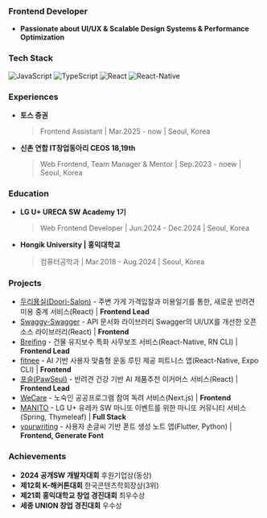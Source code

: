 ### Frontend Developer 
- **Passionate about UI/UX & Scalable Design Systems & Performance Optimization**

### Tech Stack 

![JavaScript](https://img.shields.io/badge/JavaScript-F7DF1E?style=flat&logo=javascript&logoColor=black)
![TypeScript](https://img.shields.io/badge/TypeScript-3178C6?style=flat&logo=typescript&logoColor=white)
![React](https://img.shields.io/badge/React-61DAFB?style=flat&logo=react&logoColor=black)
![React-Native](https://img.shields.io/badge/ReactNative-61DAFB?style=flat&logo=react&logoColor=black)

### Experiences
- **토스 증권**

  >Frontend Assistant | Mar.2025 - now | Seoul, Korea
- **신촌 연합 IT창업동아리 CEOS 18,19th**

  >Web Frontend, Team Manager & Mentor | Sep.2023 - noew | Seoul, Korea

### Education
- **LG U+ URECA SW Academy 1기**
 
  > Web Frontend Developer | Jun.2024 - Dec.2024 | Seoul, Korea
- **Hongik University | 홍익대학교**
 
  > 컴퓨터공학과 | Mar.2018 - Aug.2024 | Seoul, Korea

### Projects
- [두리묭실(Doori-Salon)](https://github.com/Duri-Salon/Duri-FE) - 주변 가게 가격입찰과 미용일기를 통한, 새로운 반려견 미용 중계 서비스(React) | **Frontend Lead**
- [Swaggy-Swagger](https://github.com/Swaggy-Swagger/swaggy-ui) - API 문서화 라이브러리 Swagger의 UI/UX를 개선한 오픈소스 라이브러리(React) | **Frontend**
- [Breifing](https://github.com/Briefing-for-construction-workers/frontend) - 건물 유지보수 특화 사무보조 서비스(React-Native, RN CLI) | **Frontend Lead**
- [fitnee](https://github.com/FITNEE/FITNEE_Client) - AI 기반 사용자 맞춤형 운동 루틴 제공 피트니스 앱(React-Native, Expo CLI) | **Frontend**
- [포슬(PawSeul)](https://github.com/PawSeul/PawSeul) - 반려견 건강 기반 AI 제품추천 이커머스 서비스(React) | **Frontend Lead**
- [WeCare](https://github.com/team-Ollie/WeCare-FE) - 노숙인 공공프로그램 참여 독려 서비스(Next.js) | **Frontend**
- [MANITO](https://github.com/leejin-rho/MANITO) - LG U+ 유레카 SW 마니또 이벤트를 위한 마니또 커뮤니티 서비스(Spring, Thymeleaf) | **Full Stack**
- [yourwriting](https://github.com/yourwriting/yourwriting-front) - 사용자 손글씨 기반 폰트 생성 노트 앱(Flutter, Python) | **Frontend, Generate Font**


### Achievements  
- **2024 공개SW 개발자대회** 후원기업상(동상)
- **제12회 K-해커톤대회** 한국콘텐츠학회장상(3위)
- **제21회 홍익대학교 창업 경진대회** 최우수상
- **세종 UNION 창업 경진대회** 우수상
